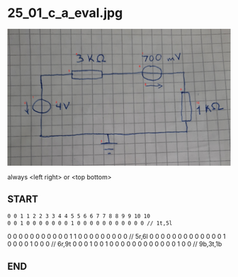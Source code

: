 
# 25_01_c_a_eval.jpg
![img](25_01_c_a_eval_idxs.jpg)

always \<left right> or \<top bottom>

## START

	0 0 1 1 2 2 3 3 4 4 5 5 6 6 7 7 8 8 9 9 10 10
	0 0 1 0 0 0 0 0 0 0 1 0 0 0 0 0 0 0 0 0 0 0 // 1t,5l
0 0 0 0 0 0 0 0 0 0 0 1 1 0 0 0 0 0 0 0 0 0 // 5r,6l
0 0 0 0 0 0 0 0 0 0 0 0 0 1 0 0 0 0 1 0 0 0 // 6r,9t
0 0 0 1 0 0 1 0 0 0 0 0 0 0 0 0 0 0 0 1 0 0 // 9b,3t,1b

## END

            
